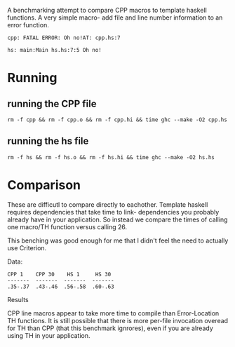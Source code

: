 A benchmarking attempt to compare CPP macros to template haskell functions.
A very simple macro- add file and line number information to an error function.

    cpp: FATAL ERROR: Oh no!AT: cpp.hs:7

    hs: main:Main hs.hs:7:5 Oh no!

# Running

## running the CPP file

    rm -f cpp && rm -f cpp.o && rm -f cpp.hi && time ghc --make -O2 cpp.hs

## running the hs file

    rm -f hs && rm -f hs.o && rm -f hs.hi && time ghc --make -O2 hs.hs

# Comparison

These are difficutl to compare directly to eachother. Template haskell requires dependencies that take time to link- dependencies you probably already have in your application. So instead we compare the times of calling one macro/TH function versus calling 26.

This benching was good enough for me that I didn't feel the need to actually use Criterion.

Data:

    CPP 1    CPP 30    HS 1     HS 30
    -------  -------  -------  -------
    .35-.37  .43-.46  .56-.58  .60-.63

Results

CPP line macros appear to take more time to compile than Error-Location TH functions.
It is still possible that there is more per-file invocation overead for TH than CPP (that this benchmark ignrores), even if you are already using TH in your application.
